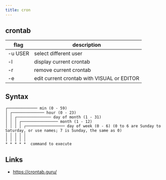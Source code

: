 ```yaml
---
title: cron
---
```


## crontab

flag    | description
---     | ---
-u USER | select different user
-l      | display current crontab
-r      | remove current crontab
-e      | edit current crontab with VISUAL or EDITOR


## Syntax

```
┌───────────── min (0 - 59)
│ ┌────────────── hour (0 - 23)
│ │ ┌─────────────── day of month (1 - 31)
│ │ │ ┌──────────────── month (1 - 12)
│ │ │ │ ┌───────────────── day of week (0 - 6) (0 to 6 are Sunday to Saturday, or use names; 7 is Sunday, the same as 0)
│ │ │ │ │
│ │ │ │ │
* * * * *  command to execute
```

## Links

* https://crontab.guru/
